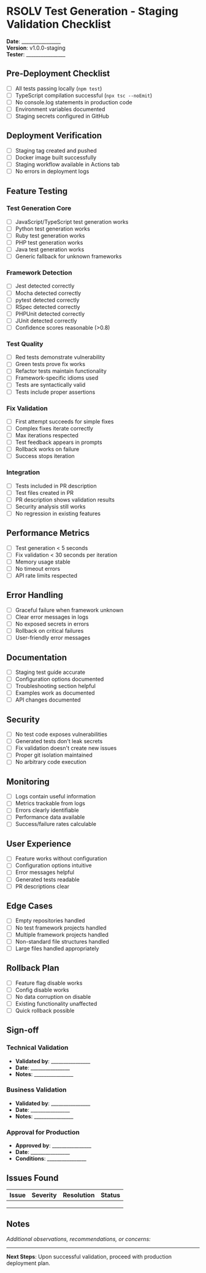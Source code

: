 # RSOLV Test Generation - Staging Validation Checklist

**Date**: ________________  
**Version**: v1.0.0-staging  
**Tester**: ________________

## Pre-Deployment Checklist

- [ ] All tests passing locally (`npm test`)
- [ ] TypeScript compilation successful (`npx tsc --noEmit`)
- [ ] No console.log statements in production code
- [ ] Environment variables documented
- [ ] Staging secrets configured in GitHub

## Deployment Verification

- [ ] Staging tag created and pushed
- [ ] Docker image built successfully
- [ ] Staging workflow available in Actions tab
- [ ] No errors in deployment logs

## Feature Testing

### Test Generation Core
- [ ] JavaScript/TypeScript test generation works
- [ ] Python test generation works
- [ ] Ruby test generation works
- [ ] PHP test generation works
- [ ] Java test generation works
- [ ] Generic fallback for unknown frameworks

### Framework Detection
- [ ] Jest detected correctly
- [ ] Mocha detected correctly
- [ ] pytest detected correctly
- [ ] RSpec detected correctly
- [ ] PHPUnit detected correctly
- [ ] JUnit detected correctly
- [ ] Confidence scores reasonable (>0.8)

### Test Quality
- [ ] Red tests demonstrate vulnerability
- [ ] Green tests prove fix works
- [ ] Refactor tests maintain functionality
- [ ] Framework-specific idioms used
- [ ] Tests are syntactically valid
- [ ] Tests include proper assertions

### Fix Validation
- [ ] First attempt succeeds for simple fixes
- [ ] Complex fixes iterate correctly
- [ ] Max iterations respected
- [ ] Test feedback appears in prompts
- [ ] Rollback works on failure
- [ ] Success stops iteration

### Integration
- [ ] Tests included in PR description
- [ ] Test files created in PR
- [ ] PR description shows validation results
- [ ] Security analysis still works
- [ ] No regression in existing features

## Performance Metrics

- [ ] Test generation < 5 seconds
- [ ] Fix validation < 30 seconds per iteration
- [ ] Memory usage stable
- [ ] No timeout errors
- [ ] API rate limits respected

## Error Handling

- [ ] Graceful failure when framework unknown
- [ ] Clear error messages in logs
- [ ] No exposed secrets in errors
- [ ] Rollback on critical failures
- [ ] User-friendly error messages

## Documentation

- [ ] Staging test guide accurate
- [ ] Configuration options documented
- [ ] Troubleshooting section helpful
- [ ] Examples work as documented
- [ ] API changes documented

## Security

- [ ] No test code exposes vulnerabilities
- [ ] Generated tests don't leak secrets
- [ ] Fix validation doesn't create new issues
- [ ] Proper git isolation maintained
- [ ] No arbitrary code execution

## Monitoring

- [ ] Logs contain useful information
- [ ] Metrics trackable from logs
- [ ] Errors clearly identifiable
- [ ] Performance data available
- [ ] Success/failure rates calculable

## User Experience

- [ ] Feature works without configuration
- [ ] Configuration options intuitive
- [ ] Error messages helpful
- [ ] Generated tests readable
- [ ] PR descriptions clear

## Edge Cases

- [ ] Empty repositories handled
- [ ] No test framework projects handled
- [ ] Multiple framework projects handled
- [ ] Non-standard file structures handled
- [ ] Large files handled appropriately

## Rollback Plan

- [ ] Feature flag disable works
- [ ] Config disable works
- [ ] No data corruption on disable
- [ ] Existing functionality unaffected
- [ ] Quick rollback possible

## Sign-off

### Technical Validation
- **Validated by**: ________________
- **Date**: ________________
- **Notes**: ________________

### Business Validation
- **Validated by**: ________________
- **Date**: ________________
- **Notes**: ________________

### Approval for Production
- **Approved by**: ________________
- **Date**: ________________
- **Conditions**: ________________

## Issues Found

| Issue | Severity | Resolution | Status |
|-------|----------|------------|--------|
| | | | |
| | | | |
| | | | |

## Notes

_Additional observations, recommendations, or concerns:_

---

**Next Steps**: Upon successful validation, proceed with production deployment plan.